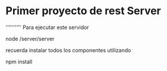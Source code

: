 # Primer proyecto de rest Server

''''''''''
Para ejecutar este servidor 

node /server/server

recuerda instalar todos los componentes utilizando 

npm install